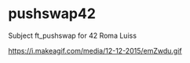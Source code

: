 # pushswap42
Subject ft_pushswap for 42 Roma Luiss

<img>https://i.makeagif.com/media/12-12-2015/emZwdu.gif</img>
